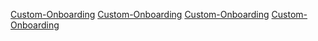 [Custom-Onboarding](https://github.com/ahmetizgi84/react_native_custom_designs/blob/master/custom-onboarding/ss/ss1.png?raw=true)
[Custom-Onboarding](https://github.com/ahmetizgi84/react_native_custom_designs/blob/master/custom-onboarding/ss/ss2.png?raw=true)
[Custom-Onboarding](https://github.com/ahmetizgi84/react_native_custom_designs/blob/master/custom-onboarding/ss/ss3.png?raw=true)
[Custom-Onboarding](https://github.com/ahmetizgi84/react_native_custom_designs/blob/master/custom-onboarding/ss/ss4.png?raw=true)
